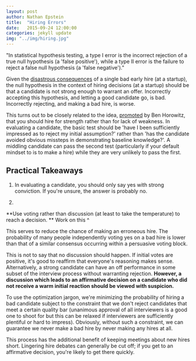 ```yaml
---
layout: post
author: Nathan Epstein
title:  "Hiring Errors"
date:   2015-09-24 12:00:00
categories: jekyll update
img: "../img/hiring.jpg"
---
```


"In statistical hypothesis testing, a type I error is the incorrect rejection of a true null hypothesis (a 'false positive'), while a type II error is the failure to reject a false null hypothesis (a 'false negative')."

Given the <a href="http://blog.samaltman.com/how-to-hire"> disastrous consequences</a> of a single bad early hire (at a startup), the null hypothesis in the context of hiring decisions (at a startup) should be that a candidate is not strong enough to warrant an offer. Incorrectly accepting this hypothesis, and letting a good candidate go, is bad. Incorrectly rejecting, and making a bad hire, is worse.

This turns out to be closely related to the idea, <a href="http://www.bhorowitz.com/hiring_executives_if_you_ve_never_done_the_job_how_do_you_hire_somebody_good">promoted</a> by Ben Horowitz, that you should hire for strength rather than for lack of weakness. In evaluating a candidate, the basic test should be 'have I been sufficiently impressed as to reject my initial assumption?' rather than 'has the candidate avoided obvious missteps in demonstrating baseline knowledge?'. A middling candidate can pass the second test (particularly if your default mindset to is to make a hire) while they are very unlikely to pass the first.

## Practical Takeaways

1) In evaluating a candidate, you should only say yes with strong conviction. If you're unsure, the answer is probably no.

2)
**Use voting rather than discussion (at least to take the temperature) to reach a decision. **
Work on this ^

This serves to reduce the chance of making an erroneous hire. The probability of many people independently voting yes on a bad hire is lower than that of a similar consensus occurring within a persuasive voting block.

This is not to say that no discussion should happen. If initial votes are positive, it's good to reaffirm that everyone's reasoning makes sense. Alternatively, a strong candidate can have an off performance in some subset of the interview process without warranting rejection. **However, a discussion which leads to an affirmative decision on a candidate who did not receive a warm initial reaction should be viewed with suspicion.**

To use the optimization jargon, we're minimizing the probability of hiring a bad candidate subject to the constraint that we don't reject candidates that meet a certain quality bar (unanimous approval of all interviewers is a good one to shoot for but this can be relaxed if interviewers are sufficiently plentiful or hard to impress). Obviously, without such a constraint, we can guarantee we never make a bad hire by never making any hires at all.

This process has the additional benefit of keeping meetings about new hires short. Lingering hire debates can generally be cut off; if you get to an affirmative decision, you're likely to get there quickly.







